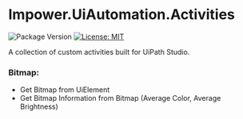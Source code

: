 # **Impower.UiAutomation.Activities**

![Package Version](https://img.shields.io/nuget/v/Impower.UiAutomation.Activities.svg?style=flat-square)
[![License: MIT](https://img.shields.io/badge/License-MIT-yellow.svg?style=flat-square)](https://opensource.org/licenses/MIT)

A collection of custom activities built for UiPath Studio.

### Bitmap:
- Get Bitmap from UiElement
- Get Bitmap Information from Bitmap (Average Color, Average Brightness)
